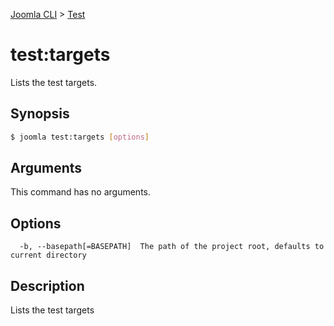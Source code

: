 [Joomla CLI](../index.md) > [Test](index.md)
# test:targets

Lists the test targets.

## Synopsis
```bash
$ joomla test:targets [options]
```

## Arguments
This command has no arguments.

## Options
```
  -b, --basepath[=BASEPATH]  The path of the project root, defaults to current directory
```

## Description

Lists the test targets

